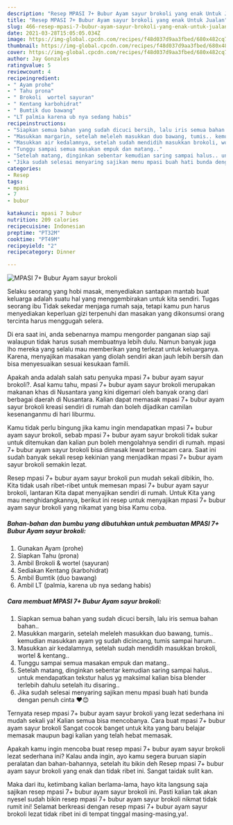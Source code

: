 ```yaml
---
description: "Resep MPASI 7+ Bubur Ayam sayur brokoli yang enak Untuk Jualan"
title: "Resep MPASI 7+ Bubur Ayam sayur brokoli yang enak Untuk Jualan"
slug: 466-resep-mpasi-7-bubur-ayam-sayur-brokoli-yang-enak-untuk-jualan
date: 2021-03-28T15:05:05.034Z
image: https://img-global.cpcdn.com/recipes/f48d037d9aa3fbed/680x482cq70/mpasi-7-bubur-ayam-sayur-brokoli-foto-resep-utama.jpg
thumbnail: https://img-global.cpcdn.com/recipes/f48d037d9aa3fbed/680x482cq70/mpasi-7-bubur-ayam-sayur-brokoli-foto-resep-utama.jpg
cover: https://img-global.cpcdn.com/recipes/f48d037d9aa3fbed/680x482cq70/mpasi-7-bubur-ayam-sayur-brokoli-foto-resep-utama.jpg
author: Jay Gonzales
ratingvalue: 5
reviewcount: 4
recipeingredient:
- " Ayam prohe"
- " Tahu prona"
- " Brokoli  wortel sayuran"
- " Kentang karbohidrat"
- " Bumtik duo bawang"
- "LT palmia karena ub nya sedang habis"
recipeinstructions:
- "Siapkan semua bahan yang sudah dicuci bersih, lalu iris semua bahan bahan.."
- "Masukkan margarin, setelah meleleh masukkan duo bawang, tumis.. kemudian masukkan ayam yg sudah dicincang, tumis sampai harum.."
- "Masukkan air kedalamnya, setelah sudah mendidih masukkan brokoli, wortel &amp; kentang.."
- "Tunggu sampai semua masakan empuk dan matang.."
- "Setelah matang, dinginkan sebentar kemudian saring sampai halus.. untuk mendapatkan tekstur halus yg maksimal kalian bisa blender terlebih dahulu setelah itu disaring.."
- "Jika sudah selesai menyaring sajikan menu mpasi buah hati bunda dengan penuh cinta ❤😊"
categories:
- Resep
tags:
- mpasi
- 7
- bubur

katakunci: mpasi 7 bubur 
nutrition: 209 calories
recipecuisine: Indonesian
preptime: "PT32M"
cooktime: "PT49M"
recipeyield: "2"
recipecategory: Dinner

---
```



![MPASI 7+ Bubur Ayam sayur brokoli](https://img-global.cpcdn.com/recipes/f48d037d9aa3fbed/680x482cq70/mpasi-7-bubur-ayam-sayur-brokoli-foto-resep-utama.jpg)

Selaku seorang yang hobi masak, menyediakan santapan mantab buat keluarga adalah suatu hal yang menggembirakan untuk kita sendiri. Tugas seorang ibu Tidak sekedar menjaga rumah saja, tetapi kamu pun harus menyediakan keperluan gizi terpenuhi dan masakan yang dikonsumsi orang tercinta harus menggugah selera.

Di era  saat ini, anda sebenarnya mampu mengorder panganan siap saji walaupun tidak harus susah membuatnya lebih dulu. Namun banyak juga lho mereka yang selalu mau memberikan yang terlezat untuk keluarganya. Karena, menyajikan masakan yang diolah sendiri akan jauh lebih bersih dan bisa menyesuaikan sesuai kesukaan famili. 



Apakah anda adalah salah satu penyuka mpasi 7+ bubur ayam sayur brokoli?. Asal kamu tahu, mpasi 7+ bubur ayam sayur brokoli merupakan makanan khas di Nusantara yang kini digemari oleh banyak orang dari berbagai daerah di Nusantara. Kalian dapat memasak mpasi 7+ bubur ayam sayur brokoli kreasi sendiri di rumah dan boleh dijadikan camilan kesenanganmu di hari liburmu.

Kamu tidak perlu bingung jika kamu ingin mendapatkan mpasi 7+ bubur ayam sayur brokoli, sebab mpasi 7+ bubur ayam sayur brokoli tidak sukar untuk ditemukan dan kalian pun boleh mengolahnya sendiri di rumah. mpasi 7+ bubur ayam sayur brokoli bisa dimasak lewat bermacam cara. Saat ini sudah banyak sekali resep kekinian yang menjadikan mpasi 7+ bubur ayam sayur brokoli semakin lezat.

Resep mpasi 7+ bubur ayam sayur brokoli pun mudah sekali dibikin, lho. Kita tidak usah ribet-ribet untuk memesan mpasi 7+ bubur ayam sayur brokoli, lantaran Kita dapat menyajikan sendiri di rumah. Untuk Kita yang mau menghidangkannya, berikut ini resep untuk menyajikan mpasi 7+ bubur ayam sayur brokoli yang nikamat yang bisa Kamu coba.

<!--inarticleads1-->

##### Bahan-bahan dan bumbu yang dibutuhkan untuk pembuatan MPASI 7+ Bubur Ayam sayur brokoli:

1. Gunakan  Ayam (prohe)
1. Siapkan  Tahu (prona)
1. Ambil  Brokoli &amp; wortel (sayuran)
1. Sediakan  Kentang (karbohidrat)
1. Ambil  Bumtik (duo bawang)
1. Ambil LT (palmia, karena ub nya sedang habis)




<!--inarticleads2-->

##### Cara membuat MPASI 7+ Bubur Ayam sayur brokoli:

1. Siapkan semua bahan yang sudah dicuci bersih, lalu iris semua bahan bahan..
1. Masukkan margarin, setelah meleleh masukkan duo bawang, tumis.. kemudian masukkan ayam yg sudah dicincang, tumis sampai harum..
1. Masukkan air kedalamnya, setelah sudah mendidih masukkan brokoli, wortel &amp; kentang..
1. Tunggu sampai semua masakan empuk dan matang..
1. Setelah matang, dinginkan sebentar kemudian saring sampai halus.. untuk mendapatkan tekstur halus yg maksimal kalian bisa blender terlebih dahulu setelah itu disaring..
1. Jika sudah selesai menyaring sajikan menu mpasi buah hati bunda dengan penuh cinta ❤😊




Ternyata resep mpasi 7+ bubur ayam sayur brokoli yang lezat sederhana ini mudah sekali ya! Kalian semua bisa mencobanya. Cara buat mpasi 7+ bubur ayam sayur brokoli Sangat cocok banget untuk kita yang baru belajar memasak maupun bagi kalian yang telah hebat memasak.

Apakah kamu ingin mencoba buat resep mpasi 7+ bubur ayam sayur brokoli lezat sederhana ini? Kalau anda ingin, ayo kamu segera buruan siapin peralatan dan bahan-bahannya, setelah itu bikin deh Resep mpasi 7+ bubur ayam sayur brokoli yang enak dan tidak ribet ini. Sangat taidak sulit kan. 

Maka dari itu, ketimbang kalian berlama-lama, hayo kita langsung saja sajikan resep mpasi 7+ bubur ayam sayur brokoli ini. Pasti kalian tak akan nyesel sudah bikin resep mpasi 7+ bubur ayam sayur brokoli nikmat tidak rumit ini! Selamat berkreasi dengan resep mpasi 7+ bubur ayam sayur brokoli lezat tidak ribet ini di tempat tinggal masing-masing,ya!.

